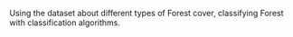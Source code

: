 Using the dataset about different types of Forest cover, classifying Forest with classification algorithms.
